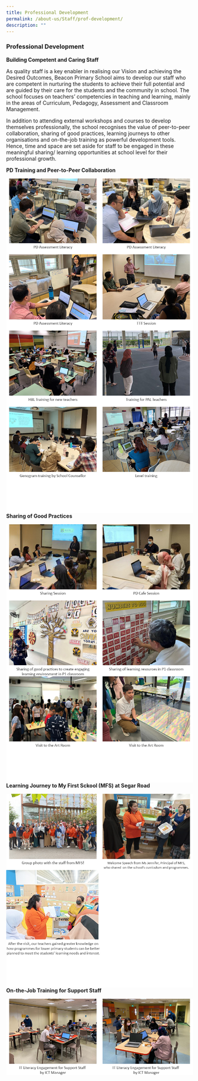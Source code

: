 ```yaml
---
title: Professional Development
permalink: /about-us/Staff/prof-development/
description: ""
---
```

### Professional Development

**Building Competent and Caring Staff**

As quality staff is a key enabler in realising our Vision and achieving the Desired Outcomes, Beacon Primary School aims to develop our staff who are competent in nurturing the students to achieve their full potential and are guided by their care for the students and the community in school. The school focuses on teachers’ competencies in teaching and learning, mainly in the areas of Curriculum, Pedagogy, Assessment and Classroom Management.

In addition to attending external workshops and courses to develop themselves professionally, the school recognises the value of peer-to-peer collaboration, sharing of good practices, learning journeys to other organisations and on-the-job training as powerful development tools. Hence, time and space are set aside for staff to be engaged in these meaningful sharing/ learning opportunities at school level for their professional growth.


**PD Training and Peer-to-Peer Collaboration**

<img src="/images/PD/abt-pd06.jpg" style="width:50%" align="left">
<img src="/images/PD/abt-pd07.jpg" style="width:50%" align="left">
<img src="/images/PD/abt-pd08.jpg" style="width:50%" align="left">
<img src="/images/PD/abt-pd01.jpg" style="width:50%" align="left">
<img src="/images/PD/abt-pd11.jpg" style="width:50%" align="left">
<img src="/images/PD/abt-pd09.jpg" style="width:50%" align="left">
<img src="/images/PD/abt-pd05.jpg" style="width:50%" align="left">
<img src="/images/PD/abt-pd10.jpg" style="width:50%" align="left">
<img src="/images/whitebox.jpg" style="width:100%" align="left">
<br>

**Sharing of Good Practices**

<img src="/images/PD/abt-pd02.jpg" style="width:50%" align="left">
<img src="/images/PD/abt-pd04.jpg" style="width:50%" align="left">
<img src="/images/PD/abt-pd15.jpg" style="width:50%" align="left">
<img src="/images/PD/abt-pd14.jpg" style="width:50%" align="left">
<img src="/images/PD/abt-pd16.jpg" style="width:50%" align="left">
<img src="/images/PD/abt-pd17.jpg" style="width:50%" align="left">
<img src="/images/whitebox.jpg" style="width:100%" align="left">
<br>

**Learning Journey to My First Sckool (MFS) at Segar Road**

<img src="/images/PD/pd-mfs01.jpg" style="width:50%" align="left">
<img src="/images/PD/pd-mfs06.jpg" style="width:50%" align="left">
<img src="/images/PD/pd-mfs08.jpg" style="width:100%" align="left">
<img src="/images/whitebox.jpg" style="width:100%" align="left">
<br>

**On-the-Job Training for Support Staff**

<img src="/images/PD/abt-pd12.jpg" style="width:50%" align="left">
<img src="/images/PD/abt-pd13.jpg" style="width:50%" align="left">
